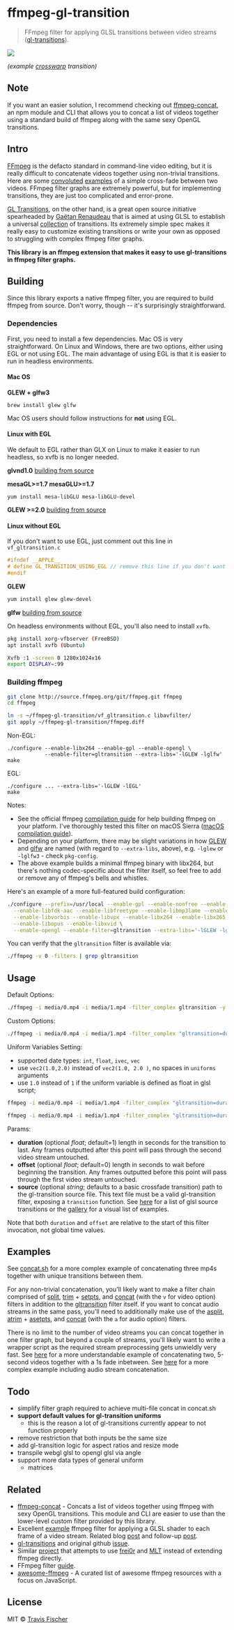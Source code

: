 # ffmpeg-gl-transition

> FFmpeg filter for applying GLSL transitions between video streams ([gl-transitions](https://gl-transitions.com/)).

![](https://raw.githubusercontent.com/transitive-bullshit/ffmpeg-gl-transition/master/media/crosswarp.gif)

*(example [crosswarp](https://gl-transitions.com/editor/crosswarp) transition)*

## Note

If you want an easier solution, I recommend checking out [ffmpeg-concat](https://github.com/transitive-bullshit/ffmpeg-concat), an npm module and CLI that allows you to concat a list of videos together using a standard build of ffmpeg along with the same sexy OpenGL transitions.

## Intro

[FFmpeg](http://ffmpeg.org/) is the defacto standard in command-line video editing, but it is really difficult to concatenate videos together using non-trivial transitions. Here are some [convoluted](https://superuser.com/questions/778762/crossfade-between-2-videos-using-ffmpeg) [examples](https://video.stackexchange.com/questions/17502/concate-two-video-file-with-fade-effect-with-ffmpeg-in-linux) of a simple cross-fade between two videos. FFmpeg filter graphs are extremely powerful, but for implementing transitions, they are just too complicated and error-prone.

[GL Transitions](https://gl-transitions.com/), on the other hand, is a great open source initiative spearheaded by [Gaëtan Renaudeau](https://github.com/gre) that is aimed at using GLSL to establish a universal [collection](https://gl-transitions.com/gallery) of transitions. Its extremely simple spec makes it really easy to customize existing transitions or write your own as opposed to struggling with complex ffmpeg filter graphs.

**This library is an ffmpeg extension that makes it easy to use gl-transitions in ffmpeg filter graphs.**


## Building

Since this library exports a native ffmpeg filter, you are required to build ffmpeg from source. Don't worry, though -- it's surprisingly straightforward.

### Dependencies

First, you need to install a few dependencies. Mac OS is very straightforward. On Linux and Windows, there are two options, either using EGL or not using EGL. The main advantage of using EGL is that it is easier to run in headless environments.

#### Mac OS

**GLEW + glfw3**

```
brew install glew glfw
```

Mac OS users should follow instructions for **not** using EGL.

#### Linux with EGL

We default to EGL rather than GLX on Linux to make it easier to run headless, so xvfb is no longer needed.

**glvnd1.0**
[building from source](https://github.com/NVIDIA/libglvnd)

**mesaGL>=1.7 mesaGLU>=1.7**

```base
yum install mesa-libGLU mesa-libGLU-devel
```

**GLEW >=2.0**
[building from source](http://glew.sourceforge.net/)

#### Linux without EGL

If you don't want to use EGL, just comment out this line in `vf_gltransition.c`

```c
#ifndef __APPLE__
# define GL_TRANSITION_USING_EGL // remove this line if you don't want to use EGL
#endif
```

**GLEW**

```bash
yum install glew glew-devel
```

**glfw**
[building from source](http://www.glfw.org/)

On headless environments without EGL, you'll also need to install `xvfb`.

```bash
pkg install xorg-vfbserver (FreeBSD)
apt install xvfb (Ubuntu)

Xvfb :1 -screen 0 1280x1024x16
export DISPLAY=:99
```

### Building ffmpeg

```bash
git clone http://source.ffmpeg.org/git/ffmpeg.git ffmpeg
cd ffmpeg

ln -s ~/ffmpeg-gl-transition/vf_gltransition.c libavfilter/
git apply ~/ffmpeg-gl-transition/ffmpeg.diff

```

Non-EGL:
```base
./configure --enable-libx264 --enable-gpl --enable-opengl \
            --enable-filter=gltransition --extra-libs='-lGLEW -lglfw'
make
```

EGL:
```base
./configure ... --extra-libs='-lGLEW -lEGL'
make
```

Notes:
- See the official ffmpeg [compilation guide](https://trac.ffmpeg.org/wiki/CompilationGuide) for help building ffmpeg on your platform. I've thoroughly tested this filter on macOS Sierra ([macOS compilation guide](https://trac.ffmpeg.org/wiki/CompilationGuide/macOS)).
- Depending on your platform, there may be slight variations in how [GLEW](http://glew.sourceforge.net/) and [glfw](http://www.glfw.org/) are named (with regard to `--extra-libs`, above), e.g. `-lglew` or `-lglfw3` - check `pkg-config`.
- The above example builds a minimal ffmpeg binary with libx264, but there's nothing codec-specific about the filter itself, so feel free to add or remove any of ffmpeg's bells and whistles.

Here's an example of a more full-featured build configuration:

```bash
./configure --prefix=/usr/local --enable-gpl --enable-nonfree --enable-libass \
  --enable-libfdk-aac --enable-libfreetype --enable-libmp3lame --enable-libtheora \
  --enable-libvorbis --enable-libvpx --enable-libx264 --enable-libx265 \
  --enable-libopus --enable-libxvid \
  --enable-opengl --enable-filter=gltransition --extra-libs='-lGLEW -lglfw'
```

You can verify that the `gltransition` filter is available via:

```bash
./ffmpeg -v 0 -filters | grep gltransition
```

## Usage

Default Options:
```bash
./ffmpeg -i media/0.mp4 -i media/1.mp4 -filter_complex gltransition -y out.mp4
```

Custom Options:
```bash
./ffmpeg -i media/0.mp4 -i media/1.mp4 -filter_complex "gltransition=duration=4:offset=1.5:source=crosswarp.glsl,format=420p" -y out.mp4
```

Uniform Variables Setting:
- supported date types: `int`, `float`, `ivec`, `vec`
- use `vec2(1.0,2.0)` instead of `vec2(1.0, 2.0 )`, no spaces in `uniforms` arguments 
- use `1.0` instead of `1` if the uniform variable is defined as float in glsl script;
```bash
ffmpeg -i media/0.mp4 -i media/1.mp4 -filter_complex "gltransition=duration=4:offset=1.5:source=WaterDrop.glsl:uniforms='amplitude=10.0&speed=15.5',format=yuv420p" -y out.mp4

ffmpeg -i media/0.mp4 -i media/1.mp4 -filter_complex "gltransition=duration=2:offset=1.5:source=fadecolor.glsl:uniforms='color=vec3(0.0,0.5,0.0)',format=yuv420p" -y out.mp4
```

Params:
- **duration** (optional *float*; default=1) length in seconds for the transition to last. Any frames outputted after this point will pass through the second video stream untouched.
- **offset** (optional *float*; default=0) length in seconds to wait before beginning the transition. Any frames outputted before this point will pass through the first video stream untouched.
- **source** (optional *string*; defaults to a basic crossfade transition) path to the gl-transition source file. This text file must be a valid gl-transition filter, exposing a `transition` function. See [here](https://github.com/gl-transitions/gl-transitions/tree/master/transitions) for a list of glsl source transitions or the [gallery](https://gl-transitions.com/gallery) for a visual list of examples.

Note that both `duration` and `offset` are relative to the start of this filter invocation, not global time values.

## Examples

See [concat.sh](https://github.com/transitive-bullshit/ffmpeg-gl-transition/blob/master/concat.sh) for a more complex example of concatenating three mp4s together with unique transitions between them.

For any non-trivial concatenation, you'll likely want to make a filter chain comprised of [split](https://ffmpeg.org/ffmpeg-filters.html#split_002c-asplit), [trim](https://ffmpeg.org/ffmpeg-filters.html#trim) + [setpts](https://ffmpeg.org/ffmpeg-filters.html#setpts_002c-asetpts), and [concat](https://ffmpeg.org/ffmpeg-filters.html#concat) (with the `v` for video option) filters in addition to the [gltransition](https://github.com/transitive-bullshit/ffmpeg-gl-transition) filter itself. If you want to concat audio streams in the same pass, you'll need to additionally make use of the [asplit](https://ffmpeg.org/ffmpeg-filters.html#split_002c-asplit), [atrim](https://ffmpeg.org/ffmpeg-filters.html#atrim) + [asetpts](https://ffmpeg.org/ffmpeg-filters.html#setpts_002c-asetpts), and [concat](https://ffmpeg.org/ffmpeg-filters.html#concat) (with the `a` for audio option) filters.

There is no limit to the number of video streams you can concat together in one filter graph, but beyond a couple of streams, you'll likely want to write a wrapper script as the required stream preprocessing gets unwieldly very fast.  See [here](https://github.com/transitive-bullshit/ffmpeg-gl-transition/issues/2#issuecomment-352163624) for a more understandable example of concatenating two, 5-second videos together with a 1s fade inbetween. See [here](https://github.com/transitive-bullshit/ffmpeg-gl-transition/issues/4#issue-284723457) for a more complex example including audio stream concatenation.

## Todo

- simplify filter graph required to achieve multi-file concat in concat.sh
- **support default values for gl-transition uniforms**
  - this is the reason a lot of gl-transitions currently appear to not function properly
- remove restriction that both inputs be the same size
- add gl-transition logic for aspect ratios and resize mode
- transpile webgl glsl to opengl glsl via angle
- support more data types of general uniform   
  - matrices

## Related

- [ffmpeg-concat](https://github.com/transitive-bullshit/ffmpeg-concat) - Concats a list of videos together using ffmpeg with sexy OpenGL transitions. This module and CLI are easier to use than the lower-level custom filter provided by this library.
- Excellent [example](https://github.com/nervous-systems/ffmpeg-opengl) ffmpeg filter for applying a GLSL shader to each frame of a video stream. Related blog [post](https://nervous.io/ffmpeg/opengl/2017/01/31/ffmpeg-opengl/) and follow-up [post](https://nervous.io/ffmpeg/opengl/2017/05/15/ffmpeg-pbo-yuv/).
- [gl-transitions](https://gl-transitions.com/) and original github [issue](https://github.com/gre/transitions.glsl.io/issues/56).
- Similar [project](https://github.com/rectalogic/shad0r) that attempts to use [frei0r](https://www.dyne.org/software/frei0r/) and [MLT](https://www.mltframework.org/) instead of extending ffmpeg directly.
- FFmpeg filter [guide](https://raw.githubusercontent.com/FFmpeg/FFmpeg/master/doc/writing_filters.txt).
- [awesome-ffmpeg](https://github.com/transitive-bullshit/awesome-ffmpeg) - A curated list of awesome ffmpeg resources with a focus on JavaScript.

## License

MIT © [Travis Fischer](https://github.com/transitive-bullshit)
